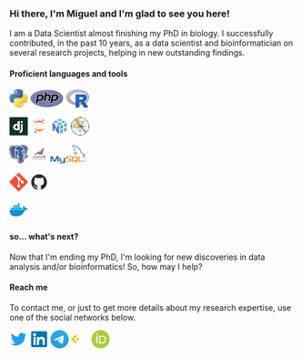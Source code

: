 ### Hi there, I'm Miguel and I'm glad to see you here!


I am a Data Scientist almost finishing my PhD in biology. I successfully contributed, in the past 10 years, as a data scientist and bioinformatician on several research projects, helping in new outstanding findings.


#### Proficient languages and tools

![Python][python_ico]
![PHP][php_ico]
![R][r_ico]

![Django][django_ico]
![Jupyter][jupyter_ico]
![Numpy][numpy_ico]
![Matplotlib][matplotlib_ico]

![PostgreSQL][postgresql_ico]
![MariaDB][mariadb_ico]
![MySQL][mysql_ico]

![Git][git_ico]
![GitHub][github_ico]

![Docker][docker_ico]


#### so... what's next?

Now that I'm ending my PhD, I'm looking for new discoveries in data analysis and/or bioinformatics! So, how may I help?


#### Reach me

To contact me, or just to get more details about my research expertise, use one of the social networks below.

[![Twitter][twitter_ico]][twitter_url]
[![Linkedin][linkedin_ico]][linkedin_url]
[![Telegram][telegram_ico]][telegram_url]
[![CIÊNCIAVITAE][cienciavitae_ico]][cienciavitae_url]
[![ORCID][orcid_ico]][orcid_url]


<!-- Reference links -->
[cienciavitae_url]: https://www.cienciavitae.pt/9A13-9410-5BDE
[linkedin_url]: https://www.linkedin.com/in/mjnramos/
[orcid_url]: https://orcid.org/0000-0001-5832-0945
[telegram_url]: https://t.me/mjnramos
[twitter_url]: https://twitter.com/migueljnramos


<!-- Reference images -->
[cienciavitae_ico]: icons/cienciavitae.png
[django_ico]: icons/django.png
[docker_ico]: icons/docker.png
[git_ico]: icons/git.png
[github_ico]: icons/github.png
[jupyter_ico]: icons/jupyter.png
[linkedin_ico]: icons/linkedin.png
[mariadb_ico]: icons/mariadb.png
[matplotlib_ico]: icons/matplotlib.png
[mysql_ico]: icons/mysql.png
[numpy_ico]: icons/numpy.png
[orcid_ico]: icons/orcid.png
[php_ico]: icons/php.png
[postgresql_ico]: icons/postgresql.png
[python_ico]: icons/python.png
[r_ico]: icons/r.png
[telegram_ico]: icons/telegram.png
[twitter_ico]: icons/twitter.png
